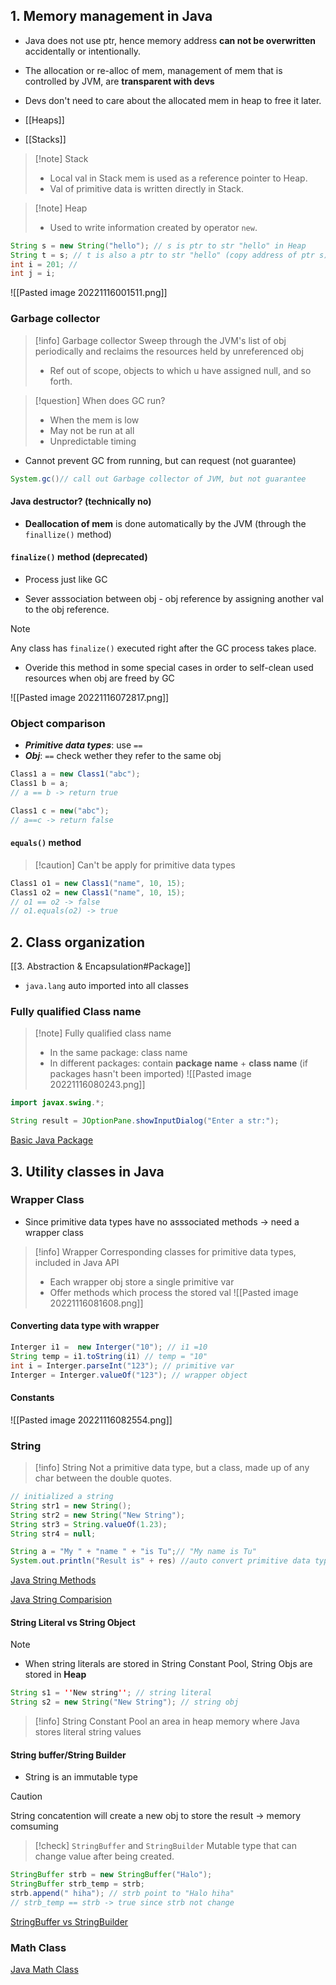 ## 1. Memory management in Java

* Java does not use ptr, hence memory address **can not be overwritten** accidentally or intentionally.

* The allocation or re-alloc of mem, management of mem that is controlled by JVM, are **transparent with devs**

* Devs don't need to care about the allocated mem in heap to free it later.

* [[Heaps]]
* [[Stacks]]
> [!note] Stack
>* Local val in Stack mem is used as a reference pointer to Heap.
>* Val of primitive data is written directly in Stack.

 > [!note] Heap
>* Used to write information created by operator `new`.

```java
String s = new String("hello"); // s is ptr to str "hello" in Heap
String t = s; // t is also a ptr to str "hello" (copy address of ptr s)
int i = 201; //
int j = i;
```

![[Pasted image 20221116001511.png]]

### Garbage collector
> [!info] Garbage collector
> Sweep through the JVM's list of obj periodically and reclaims the resources held by unreferenced obj
> * Ref out of scope, objects to which u have assigned null, and so forth.

> [!question] When does GC run?
> - When the mem is low
> - May not be run at all
> - Unpredictable timing

* Cannot prevent GC from running, but can request (not guarantee)

```java
System.gc()// call out Garbage collector of JVM, but not guarantee
```

#### Java destructor? (technically no)
* **Deallocation of mem** is done automatically by the JVM (through the `finallize()` method)

#### `finalize()` method (deprecated)
* Process just like GC

* Sever asssociation between obj - obj reference by assigning another val to the obj reference.

> [!note] 
> Any class has `finalize()` executed right after the GC process takes place.

* Overide this method in some special cases in order to self-clean used resources when obj are freed by GC

![[Pasted image 20221116072817.png]]

### Object comparison
* ***Primitive data types***: use `==`
* ***Obj***: `==` check wether they refer to the same obj

```java
Class1 a = new Class1("abc");
Class1 b = a; 
// a == b -> return true

Class1 c = new("abc");
// a==c -> return false
```

#### `equals()` method
> [!caution] Can't be apply for primitive data types

```java
Class1 o1 = new Class1("name", 10, 15);
Class1 o2 = new Class1("name", 10, 15);
// o1 == o2 -> false
// o1.equals(o2) -> true
```

## 2. Class organization
[[3. Abstraction & Encapsulation#Package]]
* `java.lang` auto imported into all classes

### Fully qualified Class name
>[!note] Fully qualified class name
>* In the same package: class name
>* In different packages: contain **package name** + **class name** (if packages hasn't been imported)
>![[Pasted image 20221116080243.png]]

```java
import javax.swing.*;

String result = JOptionPane.showInputDialog("Enter a str:");
```

[Basic Java Package](https://www.javatpoint.com/package)

## 3. Utility classes in Java
### Wrapper Class
* Since primitive data types have no asssociated methods -> need a wrapper class

> [!info] Wrapper
> Corresponding classes for primitive data types, included in Java API
> * Each wrapper obj store a single primitive var
> * Offer methods which process the stored val
> ![[Pasted image 20221116081608.png]]

#### Converting data type with wrapper

```java
Interger i1 =  new Interger("10"); // i1 =10
String temp = i1.toString(i1) // temp = "10"
int i = Interger.parseInt("123"); // primitive var
Interger = Interger.valueOf("123"); // wrapper object
```

#### Constants
![[Pasted image 20221116082554.png]]

### String
> [!info] String
> Not a primitive data type, but a class, made up of any char between the double quotes.

```java
// initialized a string
String str1 = new String();
String str2 = new String("New String");
String str3 = String.valueOf(1.23);
String str4 = null;
```

```java
String a = "My " + "name " + "is Tu";// "My name is Tu"
System.out.println("Result is" + res) //auto convert primitive data types to string
```

[Java String Methods](https://www.javatpoint.com/java-string)

[Java String Comparision](https://www.javatpoint.com/string-comparison-in-java)

#### String Literal vs String Object
>[!note]
>* When string literals are stored in String Constant Pool, String Objs are stored in **Heap**
>```java
>String s1 = ''New string''; // string literal
>String s2 = new String("New String"); // string obj
>```
> > [!info] String Constant Pool
> > an area in heap memory where Java stores literal string values

#### String buffer/String Builder
* String is an immutable type
>[!caution] 
>String concatention will create a new obj to store the result -> memory comsuming

> [!check] `StringBuffer` and `StringBuilder`
> Mutable type that can change value after being created.
> 

```java
StringBuffer strb = new StringBuffer("Halo");
StringBuffer strb_temp = strb;
strb.append(" hiha"); // strb point to "Halo hiha"
// strb_temp == strb -> true since strb not change
```

[StringBuffer vs StringBuilder](https://www.javatpoint.com/difference-between-stringbuffer-and-stringbuilder)

### Math Class
[Java Math Class](https://www.javatpoint.com/java-math)